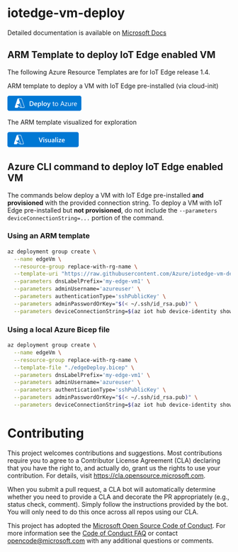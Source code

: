 # iotedge-vm-deploy

Detailed documentation is available on [Microsoft Docs](https://docs.microsoft.com/en-us/azure/iot-edge/how-to-install-iot-edge-ubuntuvm)

## ARM Template to deploy IoT Edge enabled VM

The following Azure Resource Templates are for IoT Edge release 1.4.

ARM template to deploy a VM with IoT Edge pre-installed (via cloud-init)

<a href="https://portal.azure.com/#create/Microsoft.Template/uri/https%3A%2F%2Fraw.githubusercontent.com%2Fazure%2Fiotedge-vm-deploy%2Fmain%2FedgeDeploy.json" target="_blank">
    <img src="https://raw.githubusercontent.com/Azure/azure-quickstart-templates/master/1-CONTRIBUTION-GUIDE/images/deploytoazure.png" />
</a>

The ARM template visualized for exploration

<a href="http://armviz.io/#/?load=https%3A%2F%2Fraw.githubusercontent.com%2Fazure%2Fiotedge-vm-deploy%2Fmain%2FedgeDeploy.json" target="_blank">
    <img src="https://raw.githubusercontent.com/Azure/azure-quickstart-templates/master/1-CONTRIBUTION-GUIDE/images/visualizebutton.png" /></a>

## Azure CLI command to deploy IoT Edge enabled VM 

The commands below deploy a VM with IoT Edge pre-installed **and provisioned** with the provided connection string. To deploy a VM with IoT Edge pre-installed but **not provisioned**, do not include the `--parameters deviceConnectionString=...` portion of the command.

### Using an ARM template

```bash
az deployment group create \
  --name edgeVm \
  --resource-group replace-with-rg-name \
  --template-uri "https://raw.githubusercontent.com/Azure/iotedge-vm-deploy/main/edgeDeploy.json" \
  --parameters dnsLabelPrefix='my-edge-vm1' \
  --parameters adminUsername='azureuser' \
  --parameters authenticationType='sshPublicKey' \
  --parameters adminPasswordOrKey="$(< ~/.ssh/id_rsa.pub)" \
  --parameters deviceConnectionString=$(az iot hub device-identity show-connection-string --device-id replace-with-device-name --hub-name replace-with-hub-name -o tsv)
```

### Using a local Azure Bicep file

```bash
az deployment group create \
  --name edgeVm \
  --resource-group replace-with-rg-name \
  --template-file "./edgeDeploy.bicep" \
  --parameters dnsLabelPrefix='my-edge-vm1' \
  --parameters adminUsername='azureuser' \
  --parameters authenticationType='sshPublicKey' \
  --parameters adminPasswordOrKey="$(< ~/.ssh/id_rsa.pub)" \
  --parameters deviceConnectionString=$(az iot hub device-identity show-connection-string --device-id replace-with-device-name --hub-name replace-with-hub-name -o tsv)
```

# Contributing

This project welcomes contributions and suggestions.  Most contributions require you to agree to a
Contributor License Agreement (CLA) declaring that you have the right to, and actually do, grant us
the rights to use your contribution. For details, visit https://cla.opensource.microsoft.com.

When you submit a pull request, a CLA bot will automatically determine whether you need to provide
a CLA and decorate the PR appropriately (e.g., status check, comment). Simply follow the instructions
provided by the bot. You will only need to do this once across all repos using our CLA.

This project has adopted the [Microsoft Open Source Code of Conduct](https://opensource.microsoft.com/codeofconduct/).
For more information see the [Code of Conduct FAQ](https://opensource.microsoft.com/codeofconduct/faq/) or
contact [opencode@microsoft.com](mailto:opencode@microsoft.com) with any additional questions or comments.
